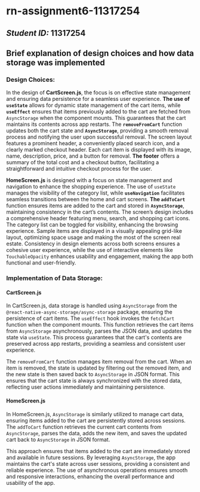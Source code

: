 # rn-assignment6-11317254

## *Student ID:* 11317254


## Brief explanation of design choices and how data storage was implemented


### **Design Choices:**
In the design of **CartScreen.js**, the focus is on effective state management and ensuring data persistence for a seamless user experience. **The use of `useState`** allows for dynamic state management of the cart items, while **`useEffect`** ensures that items previously added to the cart are fetched from `AsyncStorage` when the component mounts. This guarantees that the cart maintains its contents across app restarts. The **`removeFromCart`** function updates both the cart state and **`AsyncStorage`**, providing a smooth removal process and notifying the user upon successful removal. The screen layout features a prominent header, a conveniently placed search icon, and a clearly marked checkout header. Each cart item is displayed with its image, name, description, price, and a button for removal. **The footer** offers a summary of the total cost and a checkout button, facilitating a straightforward and intuitive checkout process for the user.

**HomeScreen.js** is designed with a focus on state management and navigation to enhance the shopping experience. The use of `useState` manages the visibility of the category list, while **`useNavigation`** facilitates seamless transitions between the home and cart screens. **The `addToCart`** function ensures items are added to the cart and stored in **`AsyncStorage`**, maintaining consistency in the cart’s contents. The screen’s design includes a comprehensive header featuring menu, search, and shopping cart icons. The category list can be toggled for visibility, enhancing the browsing experience. Sample items are displayed in a visually appealing grid-like layout, optimizing space usage and making the most of the screen real estate. Consistency in design elements across both screens ensures a cohesive user experience, while the use of interactive elements like `TouchableOpacity` enhances usability and engagement, making the app both functional and user-friendly. 





### **Implementation of Data Storage:**

#### CartScreen.js

In CartScreen.js, data storage is handled using `AsyncStorage` from the `@react-native-async-storage/async-storage` package, ensuring the persistence of cart items. The `useEffect` hook invokes the `fetchCart` function when the component mounts. This function retrieves the cart items from `AsyncStorage` asynchronously, parses the JSON data, and updates the state via `useState`. This process guarantees that the cart's contents are preserved across app restarts, providing a seamless and consistent user experience.

The `removeFromCart` function manages item removal from the cart. When an item is removed, the state is updated by filtering out the removed item, and the new state is then saved back to `AsyncStorage` in JSON format. This ensures that the cart state is always synchronized with the stored data, reflecting user actions immediately and maintaining persistence.

#### HomeScreen.js

In HomeScreen.js, `AsyncStorage` is similarly utilized to manage cart data, ensuring items added to the cart are persistently stored across sessions. The `addToCart` function retrieves the current cart contents from `AsyncStorage`, parses the data, adds the new item, and saves the updated cart back to `AsyncStorage` in JSON format.

This approach ensures that items added to the cart are immediately stored and available in future sessions. By leveraging `AsyncStorage`, the app maintains the cart's state across user sessions, providing a consistent and reliable experience. The use of asynchronous operations ensures smooth and responsive interactions, enhancing the overall performance and usability of the app.